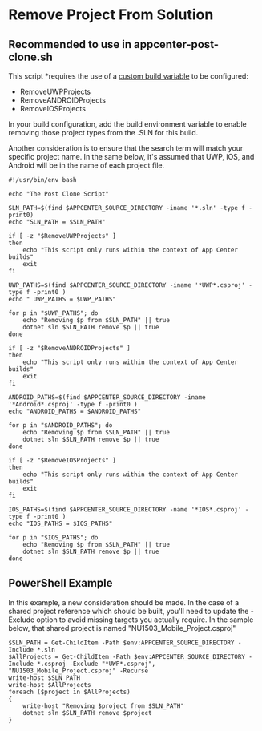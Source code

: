 # Remove Project From Solution
## Recommended to use in appcenter-post-clone.sh

This script *requires the use of a [custom build variable](https://docs.microsoft.com/en-us/appcenter/build/custom/variables/) to be configured: 

* RemoveUWPProjects
* RemoveANDROIDProjects
* RemoveIOSProjects

In your build configuration, add the build environment variable to enable removing those project types from the .SLN for this build.

Another consideration is to ensure that the search term will match your specific project name. In the same below, it's assumed that UWP, iOS, and Android will be in the name of each project file. 

    #!/usr/bin/env bash

    echo "The Post Clone Script"

    SLN_PATH=$(find $APPCENTER_SOURCE_DIRECTORY -iname '*.sln' -type f -print0)
    echo "SLN_PATH = $SLN_PATH"

    if [ -z "$RemoveUWPProjects" ]
    then 
        echo "This script only runs within the context of App Center builds"
        exit
    fi

    UWP_PATHS=$(find $APPCENTER_SOURCE_DIRECTORY -iname '*UWP*.csproj' -type f -print0 )
    echo " UWP_PATHS = $UWP_PATHS"

    for p in "$UWP_PATHS"; do
        echo "Removing $p from $SLN_PATH" || true
        dotnet sln $SLN_PATH remove $p || true
    done

    if [ -z "$RemoveANDROIDProjects" ]
    then 
        echo "This script only runs within the context of App Center builds"
        exit
    fi

    ANDROID_PATHS=$(find $APPCENTER_SOURCE_DIRECTORY -iname '*Android*.csproj' -type f -print0 )
    echo "ANDROID_PATHS = $ANDROID_PATHS"

    for p in "$ANDROID_PATHS"; do
        echo "Removing $p from $SLN_PATH" || true
        dotnet sln $SLN_PATH remove $p || true
    done

    if [ -z "$RemoveIOSProjects" ]
    then 
        echo "This script only runs within the context of App Center builds"
        exit
    fi

    IOS_PATHS=$(find $APPCENTER_SOURCE_DIRECTORY -name '*IOS*.csproj' -type f -print0 )
    echo "IOS_PATHS = $IOS_PATHS"

    for p in "$IOS_PATHS"; do
        echo "Removing $p from $SLN_PATH" || true
        dotnet sln $SLN_PATH remove $p || true
    done


## PowerShell Example
In this example, a new consideration should be made. In the case of a shared project reference which should be built, you'll need to update the -Exclude option to avoid missing targets you actually require. In the sample below, that shared project is named "NU1503_Mobile_Project.csproj"

    $SLN_PATH = Get-ChildItem -Path $env:APPCENTER_SOURCE_DIRECTORY -Include *.sln 
    $AllProjects = Get-ChildItem -Path $env:APPCENTER_SOURCE_DIRECTORY -Include *.csproj -Exclude "*UWP*.csproj", "NU1503_Mobile_Project.csproj" -Recurse
    write-host $SLN_PATH
    write-host $AllProjects
    foreach ($project in $AllProjects)
    {
        write-host "Removing $project from $SLN_PATH"
        dotnet sln $SLN_PATH remove $project
    }
